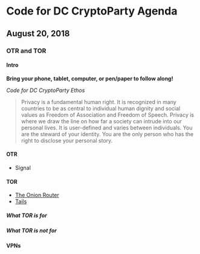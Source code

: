 # Code for DC CryptoParty Agenda
## August 20, 2018
### OTR and TOR
#### Intro
**Bring your phone, tablet, computer, or pen/paper to follow along!**

_Code for DC CryptoParty Ethos_
> Privacy is a fundamental human right. It is recognized in many countries to be as central to individual human dignity and social values as Freedom of Association and Freedom of Speech. Privacy is where we draw the line on how far a society can intrude into our personal lives. It is user-defined and varies between individuals. You are the steward of your identity. You are the only person who has the right to disclose your personal story.

#### OTR
- Signal

#### TOR
- [The Onion Router](https://www.torproject.org/)
- [Tails](https://tails.boum.org/)

##### What TOR is for

##### What TOR is _not_ for

#### VPNs
